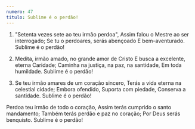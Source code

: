 ```yaml
---
numero: 47
titulo: Sublime é o perdão!
---
```

1. "Setenta vezes sete ao teu irmão perdoa",
Assim falou o Mestre ao ser interrogado;
Se tu o perdoares, serás abençoado
E bem-aventurado. Sublime é o perdão!

2. Medita, irmão amado, no grande amor de Cristo
E busca a excelente, eterna Caridade;
Caminha na justiça, na paz, na santidade,
Em toda humildade. Sublime é o perdão!

3. Se teu irmão amares de um coração sincero,
Terás a vida eterna na celestial cidade;
Embora ofendido, Suporta com piedade,
Conserva a santidade. Sublime é o perdão!

Perdoa teu irmão de todo o coração,
Assim terás cumprido o santo mandamento;
Também terás perdão e paz no coração;
Por Deus serás benquisto. Sublime é o perdão!
